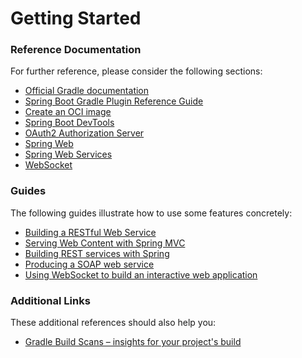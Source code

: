 # Getting Started

### Reference Documentation

For further reference, please consider the following sections:

* [Official Gradle documentation](https://docs.gradle.org)
* [Spring Boot Gradle Plugin Reference Guide](https://docs.spring.io/spring-boot/docs/3.3.1/gradle-plugin/reference/html/)
* [Create an OCI image](https://docs.spring.io/spring-boot/docs/3.3.1/gradle-plugin/reference/html/#build-image)
* [Spring Boot DevTools](https://docs.spring.io/spring-boot/docs/3.3.1/reference/htmlsingle/index.html#using.devtools)
* [OAuth2 Authorization Server](https://docs.spring.io/spring-boot/docs/3.3.1/reference/htmlsingle/index.html#web.security.oauth2.authorization-server)
* [Spring Web](https://docs.spring.io/spring-boot/docs/3.3.1/reference/htmlsingle/index.html#web)
* [Spring Web Services](https://docs.spring.io/spring-boot/docs/3.3.1/reference/htmlsingle/index.html#io.webservices)
* [WebSocket](https://docs.spring.io/spring-boot/docs/3.3.1/reference/htmlsingle/index.html#messaging.websockets)

### Guides

The following guides illustrate how to use some features concretely:

* [Building a RESTful Web Service](https://spring.io/guides/gs/rest-service/)
* [Serving Web Content with Spring MVC](https://spring.io/guides/gs/serving-web-content/)
* [Building REST services with Spring](https://spring.io/guides/tutorials/rest/)
* [Producing a SOAP web service](https://spring.io/guides/gs/producing-web-service/)
* [Using WebSocket to build an interactive web application](https://spring.io/guides/gs/messaging-stomp-websocket/)

### Additional Links

These additional references should also help you:

* [Gradle Build Scans – insights for your project's build](https://scans.gradle.com#gradle)

